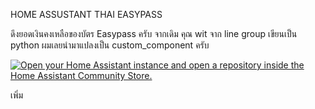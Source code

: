 HOME ASSUSTANT THAI EASYPASS


ดึงยอดเงินคงเหลือของบัตร Easypass ครับ จากเดิม คุณ wit จาก line group เขียนเป็น python ผมเลยนำมาแปลงเป็น custom_component ครับ


<p><a href="https://my.home-assistant.io/redirect/hacs_repository/?owner=foreversaiz&amp;repository=HA-THAI-EASYPASS&amp;category=integration" target="_blank" rel="noreferrer noopener"><img src="https://my.home-assistant.io/badges/hacs_repository.svg" alt="Open your Home Assistant instance and open a repository inside the Home Assistant Community Store."></a></p>


เพิ่ม
